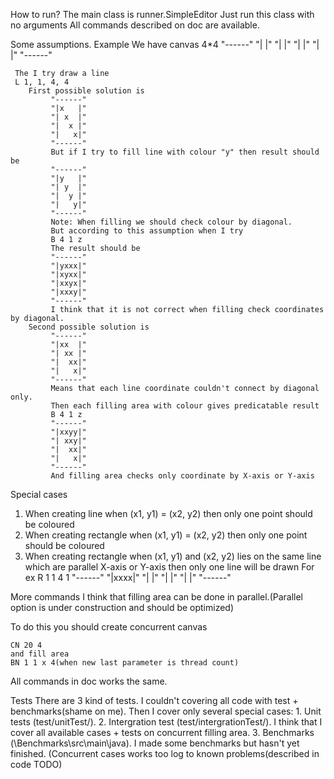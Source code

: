 How to run?
	The main class is runner.SimpleEditor
	Just run this class with no arguments
	All commands described on doc are available.

Some assumptions.
	Example
	We have canvas 4*4
	 "------"
	 "|    |"
	 "|    |"
	 "|    |"
	 "|    |"
	 "------"

	 The I try draw a line
	 L 1, 1, 4, 4
		First possible solution is
			 "------"
			 "|x   |"
			 "| x  |"
			 "|  x |"
			 "|   x|"
			 "------"
			 But if I try to fill line with colour "y" then result should be
			 "------"
			 "|y   |"
			 "| y  |"
			 "|  y |"
			 "|   y|"
			 "------"
			 Note: When filling we should check colour by diagonal.
			 But according to this assumption when I try
			 B 4 1 z
			 The result should be
			 "------"
			 "|yxxx|"
			 "|xyxx|"
			 "|xxyx|"
			 "|xxxy|"
			 "------"
			 I think that it is not correct when filling check coordinates by diagonal.
		Second possible solution is
			 "------"
			 "|xx  |"
			 "| xx |"
			 "|  xx|"
			 "|   x|"
			 "------"
			 Means that each line coordinate couldn't connect by diagonal only.
			 Then each filling area with colour gives predicatable result
			 B 4 1 z
			 "------"
			 "|xxyy|"
			 "| xxy|"
			 "|  xx|"
			 "|   x|"
			 "------"
			 And filling area checks only coordinate by X-axis or Y-axis

Special cases
  1. When creating line when (x1, y1) = (x2, y2) then only one point should be coloured
  2. When creating rectangle when (x1, y1) = (x2, y2) then only one point should be coloured
  3. When creating rectangle when (x1, y1) and (x2, y2) lies on the same line
     which are parallel X-axis or Y-axis then only one line will be drawn
	 For ex
	 R 1 1 4 1
	 "------"
	 "|xxxx|"
	 "|    |"
	 "|    |"
	 "|    |"
	 "------"

More commands
  I think that filling area can be done in parallel.(Parallel option is under construction and should be optimized)

  To do this you should create concurrent canvas

    CN 20 4
    and fill area
    BN 1 1 x 4(when new last parameter is thread count)

  All commands in doc works the same.

Tests
  There are 3 kind of tests. I couldn't covering all code with test + benchmarks(shame on me). Then I cover only several special cases:
		1. Unit tests (test/unitTest/).
		2. Intergration test (test/intergrationTest/). I think that I cover all available cases + tests on concurrent filling area.
		3. Benchmarks (\Benchmarks\src\main\java). I made some benchmarks but hasn't yet finished. (Concurrent cases works too log to known problems(described in code TODO)
